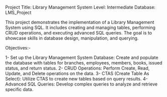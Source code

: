 Project Title: Library Management System
Level: Intermediate
Database: LMS_Project

This project demonstrates the implementation of a Library Management System using SQL. 
It includes creating and managing tables, performing CRUD operations, and executing advanced SQL queries. 
The goal is to showcase skills in database design, manipulation, and querying.

Objectives:-

1- Set up the Library Management System Database: Create and populate the database with tables for branches, employees, members, books, issued status, and return status.
2- CRUD Operations: Perform Create, Read, Update, and Delete operations on the data.
3- CTAS (Create Table As Select): Utilize CTAS to create new tables based on query results.
4- Advanced SQL Queries: Develop complex queries to analyze and retrieve specific data.
